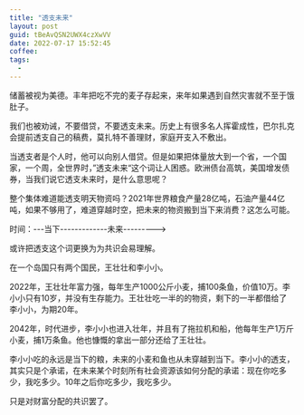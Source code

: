 ```yaml
---
title: "透支未来"
layout: post
guid: tBeAvQSN2UWX4czXwVV
date: 2022-07-17 15:52:45
coffee:
tags:
  -
---
```


储蓄被视为美德。丰年把吃不完的麦子存起来，来年如果遇到自然灾害就不至于饿肚子。

我们也被劝诫，不要借贷，不要透支未来。历史上有很多名人挥霍成性，巴尔扎克会提前透支自己的稿费，莫扎特不善理财，家庭开支入不敷出。

当透支者是个人时，他可以向别人借贷。但是如果把体量放大到一个省，一个国家，一个周，全世界时，”透支未来“这个词让人困惑。欧洲债台高筑，美国增发债券，当我们说它透支未来时，是什么意思呢？

整个集体难道能透支明天物资吗？2021年世界粮食产量28亿吨，石油产量44亿吨，如果不够用了，难道穿越时空，把未来的物资搬到当下来消费？这怎么可能。

时间：---当下-------------未来--------->

或许把透支这个词更换为为共识会易理解。

在一个岛国只有两个国民，王壮壮和李小小。

2022年，王壮壮年富力强，每年生产1000公斤小麦，捕100条鱼，价值10万。李小小只有10岁，并没有生存能力。王壮壮吃一半的的物资，剩下的一半都借给了李小小，为期20年。

2042年，时代进步，李小小也进入壮年，并且有了拖拉机和船，他每年生产1万斤小麦，捕1万条鱼。他也慷慨的拿出一部分还给了王壮壮。

李小小吃的永远是当下的粮，未来的小麦和鱼也从未穿越到当下。李小小的透支，其实只是个承诺，在未来某个时刻所有社会资源该如何分配的承诺：现在你吃多少，我吃多少。10年之后你吃多少，我吃多少。

只是对财富分配的共识罢了。



